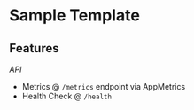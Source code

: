 # Sample Template 

## Features

*API*
- Metrics @ `/metrics` endpoint via AppMetrics
- Health Check @ `/health`